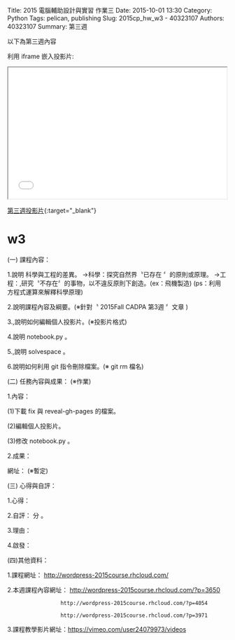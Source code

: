 Title: 2015 電腦輔助設計與實習 作業三
Date: 2015-10-01 13:30
Category: Python
Tags: pelican, publishing
Slug: 2015cp_hw_w3 -  40323107
Authors: 40323107
Summary: 第三週

以下為第三週內容

利用 iframe 嵌入投影片:

<iframe src="simplest3.html" width="500" height="300"></iframe>

[第三週投影片](simplest3.html){:target="_blank"}

w3
============

(一) 課程內容：

1.說明 科學與工程的差異。
→科學：探究自然界〝已存在 〞的原則或原理。
→工程：,研究〝不存在〞的事物，以不違反原則下創造。(ex：飛機製造)
(ps：利用 方程式運算來解釋科學原理)

2.說明課程內容及綱要。(※針對〝 2015Fall CADPA 第3週 〞文章 )

3.,說明如何編輯個人投影片。(※投影片格式)

4.說明 notebook.py 。

5.,說明 solvespace 。

6.說明如何利用 git 指令刪除檔案。(※ git rm 檔名)



(二) 任務內容與成果： (※作業)

1.內容：

(1)下載 fix 與 reveal-gh-pages 的檔案。

(2)編輯個人投影片。

(3)修改 notebook.py 。


2.成果：

網址： (※暫定)

(三) 心得與自評：

1.心得：    

2.自評： 分 。

3.理由： 

4.啟發： 

(四)其他資料： 

1.課程網址： http://wordpress-2015course.rhcloud.com/

2.本週課程內容網址： http://wordpress-2015course.rhcloud.com/?p=3650

                     http://wordpress-2015course.rhcloud.com/?p=4054

                     http://wordpress-2015course.rhcloud.com/?p=3971

3.課程教學影片網址：https://vimeo.com/user24079973/videos 
